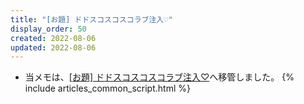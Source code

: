 ```yaml
---
title: "[お題] ドドスコスコスコラブ注入♡"
display_order: 50
created: 2022-08-06
updated: 2022-08-06
---
```

- 当メモは、[\[お題\] ドドスコスコスコラブ注入♡](https://thinktwice.tech/it/problem/dodosuko/)へ移管しました。
{% include articles_common_script.html %}
